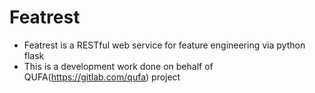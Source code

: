 # Featrest

- Featrest is a RESTful web service for feature engineering via python flask
- This is a development work done on behalf of QUFA(https://gitlab.com/qufa) project 
